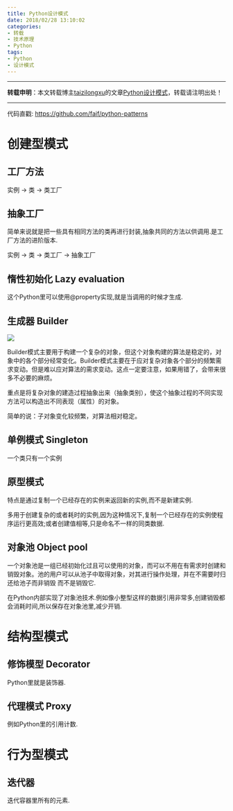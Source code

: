```yaml
---
title: Python设计模式
date: 2018/02/28 13:10:02
categories: 
- 转载
- 技术原理
- Python
tags:
- Python
- 设计模式
---
```


----------

**转载申明**：本文转载博主[taizilongxu](https://github.com/taizilongxu)的文章[Python设计模式](https://github.com/taizilongxu/interview_python/blob/master/pattern.md)，转载请注明出处！

----------

代码直戳: https://github.com/faif/python-patterns

# 创建型模式

## 工厂方法


实例 -> 类 -> 类工厂

## 抽象工厂

简单来说就是把一些具有相同方法的类再进行封装,抽象共同的方法以供调用.是工厂方法的进阶版本.

实例 -> 类 -> 类工厂 -> 抽象工厂

## 惰性初始化 Lazy evaluation

这个Python里可以使用@property实现,就是当调用的时候才生成.

## 生成器 Builder

![](img/builder.png)

Builder模式主要用于构建一个复杂的对象，但这个对象构建的算法是稳定的，对象中的各个部分经常变化。Builder模式主要在于应对复杂对象各个部分的频繁需求变动。但是难以应对算法的需求变动。这点一定要注意，如果用错了，会带来很多不必要的麻烦。

重点是将复杂对象的建造过程抽象出来（抽象类别），使这个抽象过程的不同实现方法可以构造出不同表现（属性）的对象。

简单的说：子对象变化较频繁，对算法相对稳定。

## 单例模式 Singleton

一个类只有一个实例

## 原型模式

特点是通过复制一个已经存在的实例来返回新的实例,而不是新建实例.

多用于创建复杂的或者耗时的实例,因为这种情况下,复制一个已经存在的实例使程序运行更高效;或者创建值相等,只是命名不一样的同类数据.

## 对象池 Object pool

一个对象池是一组已经初始化过且可以使用的对象，而可以不用在有需求时创建和销毁对象。池的用户可以从池子中取得对象，对其进行操作处理，并在不需要时归还给池子而非销毁 而不是销毁它. 

在Python内部实现了对象池技术.例如像小整型这样的数据引用非常多,创建销毁都会消耗时间,所以保存在对象池里,减少开销.

# 结构型模式

## 修饰模型 Decorator

Python里就是装饰器.

## 代理模式 Proxy

例如Python里的引用计数.

# 行为型模式

## 迭代器 

迭代容器里所有的元素.


